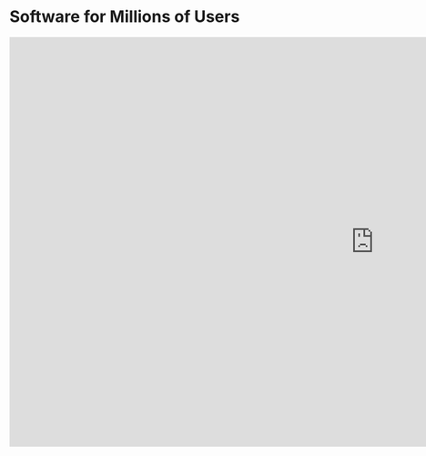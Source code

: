 # Software for Millions of Users
<div class="video-wrapper">
    <iframe width="1280" height="720" src="https://www.youtube.com/embed/rwUPw7Dk8JQ?rel=0" frameborder="0" allow="autoplay; encrypted-media" allowfullscreen></iframe>
</div>